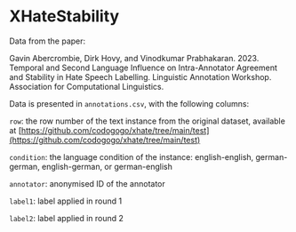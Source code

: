 # XHateStability
Data from the paper:

Gavin Abercrombie, Dirk Hovy, and Vinodkumar Prabhakaran. 2023. Temporal and Second Language Influence on Intra-Annotator Agreement and Stability in Hate Speech Labelling. Linguistic Annotation Workshop. Association for Computational Linguistics.

Data is presented in `annotations.csv`, with the following columns:

 `row`: the row number of the text instance from the original dataset, available at [https://github.com/codogogo/xhate/tree/main/test](https://github.com/codogogo/xhate/tree/main/test)
 
 `condition`: the language condition of the instance: english-english, german-german, english-german, or german-english	
 
 `annotator`: anonymised ID of the annotator	
 
 `label1`: label applied in round 1	
 
 `label2`: label applied in round 2
